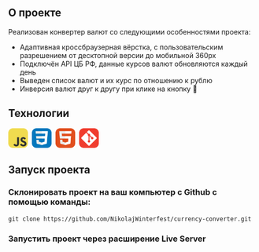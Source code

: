 ## О проекте

Реализован конвертер валют со следующими особенностями проекта:

-   Адаптивная кроссбраузерная вёрстка, с пользовательским разрешением от десктопной версии до мобильной 360px
-   Подключён API ЦБ РФ, данные курсов валют обновляются каждый день
-   Выведен список валют и их курс по отношению к рублю
-   Инверсия валют друг к другу при клике на кнопку 🔄

## Технологии

<div>
  <img src="https://github.com/NikolajWinterfest/NikolajWinterfest/blob/master/assets/icons/JavaScript.svg" title="javascript" alt="javascript" width="40" height="40"/>&nbsp;
  <img src="https://github.com/NikolajWinterfest/NikolajWinterfest/blob/master/assets/icons/CSS.svg" title="css3" alt="css3" width="40" height="40"/>&nbsp;
  <img src="https://github.com/NikolajWinterfest/NikolajWinterfest/blob/master/assets/icons/HTML.svg" title="html5" alt="html5" width="40" height="40"/>&nbsp;
  <img src="https://github.com/NikolajWinterfest/NikolajWinterfest/blob/master/assets/icons/Git.svg" title="git" alt="git" width="40" height="40"/>&nbsp;
</div>

## Запуск проекта

### Склонировать проект на ваш компьютер с Github с помощью команды:

```
git clone https://github.com/NikolajWinterfest/currency-converter.git
```

### Запустить проект через расширение Live Server
